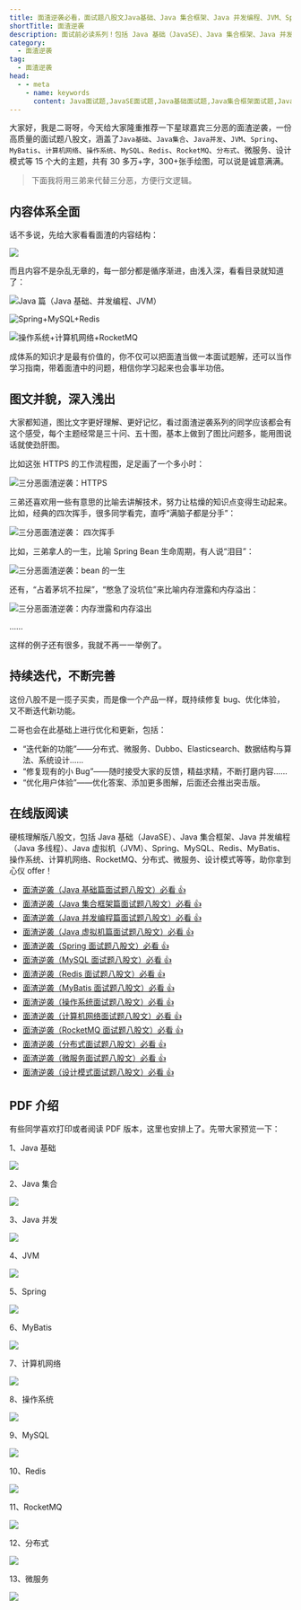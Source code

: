 ```yaml
---
title: 面渣逆袭必看，面试题八股文Java基础、Java 集合框架、Java 并发编程、JVM、Spring、Redis、MyBatis、MySQL、操作系统、计算机网络、RocketMQ、分布式、微服务、设计模式👍
shortTitle: 面渣逆袭
description: 面试前必读系列！包括 Java 基础（JavaSE）、Java 集合框架、Java 并发编程（Java 多线程）、Java 虚拟机（JVM）、Spring、Redis、MyBatis、MySQL、操作系统、计算机网络、RocketMQ、分布式、微服务、设计模式等等。
category:
  - 面渣逆袭
tag:
  - 面渣逆袭
head:
  - - meta
    - name: keywords
      content: Java面试题,JavaSE面试题,Java基础面试题,Java集合框架面试题,Java容器面试题,Java虚拟机面试题,JVM面试题,Spring面试题,Redis面试题,MyBatis面试题,MySQL面试题,操作系统面试题,OS面试题,计算机网络面试题,RocketMQ面试题,面试题,八股文,java,springboot,spring,jvm,redis,mybatis,mysql,操作系统,计算机网络,RocketMQ,分布式,微服务,设计模式
---
```


大家好，我是二哥呀，今天给大家隆重推荐一下星球嘉宾三分恶的面渣逆袭，一份高质量的面试题八股文，涵盖了`Java基础`、`Java集合`、`Java并发`、`JVM`、`Spring`、`MyBatis`、`计算机网络`、`操作系统`、`MySQL`、`Redis`、`RocketMQ`、`分布式`、微服务、设计模式等 15 个大的主题，共有 30 多万+字，300+张手绘图，可以说是诚意满满。

>下面我将用三弟来代替三分恶，方便行文逻辑。

## 内容体系全面

话不多说，先给大家看看面渣的内容结构：

![](https://cdn.tobebetterjavaer.com/tobebetterjavaer/images/nice-article/weixin-tuxbgzdtdl-a1c872c8-ab8e-454f-b8ab-7bb3d1cab5f0.jpg)

而且内容不是杂乱无章的，每一部分都是循序渐进，由浅入深，看看目录就知道了：

![Java 篇（Java 基础、并发编程、JVM）](https://cdn.tobebetterjavaer.com/tobebetterjavaer/images/sidebar/sanfene//nixi-75f87853-ca11-4e6e-ab3f-ba8335a24783.png)

![Spring+MySQL+Redis](https://cdn.tobebetterjavaer.com/tobebetterjavaer/images/sidebar/sanfene//nixi-fda2401a-1162-438d-8fe8-19876224d2b1.png)

![操作系统+计算机网络+RocketMQ](https://cdn.tobebetterjavaer.com/tobebetterjavaer/images/sidebar/sanfene//nixi-3b3d55c6-7b18-4b0a-83b4-5a8535461ddb.png)

成体系的知识才是最有价值的，你不仅可以把面渣当做一本面试题解，还可以当作学习指南，带着面渣中的问题，相信你学习起来也会事半功倍。

## 图文并貌，深入浅出

大家都知道，图比文字更好理解、更好记忆，看过面渣逆袭系列的同学应该都会有这个感受，每个主题经常是三十问、五十图，基本上做到了图比问题多，能用图说话就使劲肝图。

比如这张 HTTPS 的工作流程图，足足画了一个多小时：

![三分恶面渣逆袭：HTTPS](https://cdn.tobebetterjavaer.com/tobebetterjavaer/images/nice-article/weixin-tuxbgzdtdl-a037df66-a8ad-4494-aa52-2df6bc9c1c1f.jpg)

三弟还喜欢用一些有意思的比喻去讲解技术，努力让枯燥的知识点变得生动起来。比如，经典的四次挥手，很多同学看完，直呼“满脑子都是分手”：

![三分恶面渣逆袭： 四次挥手](https://cdn.tobebetterjavaer.com/tobebetterjavaer/images/nice-article/weixin-tuxbgzdtdl-8ec371eb-9f68-44ad-8d94-0ddbeae72b48.jpg)

比如，三弟拿人的一生，比喻 Spring Bean 生命周期，有人说“泪目”：

![三分恶面渣逆袭：bean 的一生](https://cdn.tobebetterjavaer.com/tobebetterjavaer/images/nice-article/weixin-tuxbgzdtdl-e6b9fe59-122e-47f2-b605-0da04d108d11.jpg)

还有，“占着茅坑不拉屎”，“憋急了没坑位”来比喻内存泄露和内存溢出：

![三分恶面渣逆袭：内存泄露和内存溢出](https://cdn.tobebetterjavaer.com/tobebetterjavaer/images/nice-article/weixin-tuxbgzdtdl-c4e81c79-c91e-4111-9d1b-836174eb1b36.jpg)

……

这样的例子还有很多，我就不再一一举例了。

## 持续迭代，不断完善

这份八股不是一揽子买卖，而是像一个产品一样，既持续修复 bug、优化体验，又不断迭代新功能。

二哥也会在此基础上进行优化和更新，包括：

- “迭代新的功能”——分布式、微服务、Dubbo、Elasticsearch、数据结构与算法、系统设计……
- “修复现有的小 Bug”——随时接受大家的反馈，精益求精，不断打磨内容……
- “优化用户体验”——优化答案、添加更多图解，后面还会推出突击版。

## 在线版阅读

硬核理解版八股文，包括 Java 基础（JavaSE）、Java 集合框架、Java 并发编程（Java 多线程）、Java 虚拟机（JVM）、Spring、MySQL、Redis、MyBatis、操作系统、计算机网络、RocketMQ、分布式、微服务、设计模式等等，助你拿到心仪 offer！

- [面渣逆袭（Java 基础篇面试题八股文）必看 👍](/sidebar/sanfene/javase.md)
- [面渣逆袭（Java 集合框架篇面试题八股文）必看 👍](/sidebar/sanfene/collection.md)
- [面渣逆袭（Java 并发编程篇面试题八股文）必看 👍](/sidebar/sanfene/javathread.md)
- [面渣逆袭（Java 虚拟机篇面试题八股文）必看 👍](/sidebar/sanfene/jvm.md)
- [面渣逆袭（Spring 面试题八股文）必看 👍](/sidebar/sanfene/spring.md)
- [面渣逆袭（MySQL 面试题八股文）必看 👍](/sidebar/sanfene/mysql.md)
- [面渣逆袭（Redis 面试题八股文）必看 👍](/sidebar/sanfene/redis.md)
- [面渣逆袭（MyBatis 面试题八股文）必看 👍](/sidebar/sanfene/mybatis.md)
- [面渣逆袭（操作系统面试题八股文）必看 👍](/sidebar/sanfene/os.md)
- [面渣逆袭（计算机网络面试题八股文）必看 👍](/sidebar/sanfene/network.md)
- [面渣逆袭（RocketMQ 面试题八股文）必看 👍](/sidebar/sanfene/rocketmq.md)
- [面渣逆袭（分布式面试题八股文）必看 👍](/sidebar/sanfene/fenbushi.md)
- [面渣逆袭（微服务面试题八股文）必看 👍](/sidebar/sanfene/weifuwu.md)
- [面渣逆袭（设计模式面试题八股文）必看 👍](/sidebar/sanfene/shejimoshi.md)

## PDF 介绍

有些同学喜欢打印或者阅读 PDF 版本，这里也安排上了。先带大家预览一下：

1、Java 基础

![](https://cdn.tobebetterjavaer.com/tobebetterjavaer/images/nice-article/weixin-tuxbgzdtdl-472ca179-c5f6-4af2-9a06-75dd8902599a.jpg)

2、Java 集合

![](https://cdn.tobebetterjavaer.com/tobebetterjavaer/images/nice-article/weixin-tuxbgzdtdl-723dc8ec-c3a8-47ea-96c6-40520b064ffb.jpg)

3、Java 并发

![](https://cdn.tobebetterjavaer.com/tobebetterjavaer/images/nice-article/weixin-tuxbgzdtdl-f1beb175-0099-4615-847f-9ea375e391ee.jpg)

4、JVM

![](https://cdn.tobebetterjavaer.com/tobebetterjavaer/images/nice-article/weixin-tuxbgzdtdl-ab2a4a0f-9006-4b83-a8c9-56a853829bb5.jpg)

5、Spring

![](https://cdn.tobebetterjavaer.com/tobebetterjavaer/images/nice-article/weixin-tuxbgzdtdl-12c239b3-0b95-414b-b83f-f5a2f46dbde0.jpg)

6、MyBatis

![](https://cdn.tobebetterjavaer.com/tobebetterjavaer/images/nice-article/weixin-tuxbgzdtdl-862defac-32d6-4089-a5dd-e57d114b83b2.jpg)

7、计算机网络

![](https://cdn.tobebetterjavaer.com/tobebetterjavaer/images/nice-article/weixin-tuxbgzdtdl-71d6389c-d984-4c02-af74-45038616520f.jpg)

8、操作系统

![](https://cdn.tobebetterjavaer.com/tobebetterjavaer/images/nice-article/weixin-tuxbgzdtdl-705651d8-1417-4c26-be5d-3f155f4b3551.jpg)

9、MySQL

![](https://cdn.tobebetterjavaer.com/tobebetterjavaer/images/nice-article/weixin-tuxbgzdtdl-705acc6c-6554-4c36-a47f-d2c850287126.jpg)

10、Redis

![](https://cdn.tobebetterjavaer.com/tobebetterjavaer/images/nice-article/weixin-tuxbgzdtdl-b98e0491-72f5-468a-a3a9-b55d8c205a14.jpg)

11、RocketMQ

![](https://cdn.tobebetterjavaer.com/tobebetterjavaer/images/nice-article/weixin-tuxbgzdtdl-18d350fd-5609-430e-8f7f-8f0848015a30.jpg)

12、分布式

![](http://cdn.tobebetterjavaer.com/tobebetterjavaer/images/sidebar/sanfene//nixi-cdfba194-459d-4ec6-8b9f-07f6cca4ac80.png)

13、微服务

![](https://cdn.tobebetterjavaer.com/stutymore/nixi-20230918213033.png)
